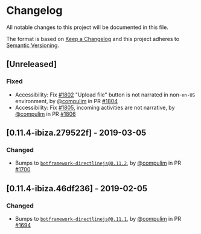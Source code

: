 # Changelog

All notable changes to this project will be documented in this file.

The format is based on [Keep a Changelog](http://keepachangelog.com/en/1.0.0/)
and this project adheres to [Semantic Versioning](http://semver.org/spec/v2.0.0.html).

<!-- CHANGELOG line template
### Added/Changed/Removed
- Added something, by [@johndoe](https://github.com/johndoe), in PR [#XXX](https://github.com/Microsoft/BotFramework-WebChat/pull/XXX)

### Changed (for dependency bumps)
- `core`: Bumps to [`abc@1.2.3`](https://npmjs.com/package/abc/), in PR [#XXX](https://github.com/Microsoft/BotFramework-WebChat/pull/XXX)

### Fixed
- Fix [#XXX](https://github.com/Microsoft/BotFramework-WebChat/issues/XXX). Patched something, by [@johndoe](https://github.com/johndoe) in PR [#XXX](https://github.com/Microsoft/BotFramework-WebChat/pull/XXX)
-->

## [Unreleased]

### Fixed
- Accessibility: Fix [#1802](https://github.com/Microsoft/BotFramework-WebChat/issues/1802) "Upload file" button is not narrated in non-`en-US` environment, by [@compulim](https://github.com/compulim) in PR [#1804](https://github.com/Microsoft/BotFramework-WebChat/pull/1804)
- Accessibility: Fix [#1805](https://github.com/Microsoft/BotFramework-WebChat/issues/1805), incoming activities are not narrative, by [@compulim](https://github.com/compulim) in PR [#1806](https://github.com/Microsoft/BotFramework-WebChat/pulls/1806)

## [0.11.4-ibiza.279522f] - 2019-03-05

### Changed
- Bumps to [`botframework-directlinejs@0.11.2`](https://npmjs.com/package/botframework-directlinejs/), by [@compulim](https://github.com/compulim) in PR [#1700](https://github.com/Microsoft/BotFramework-WebChat/pull/1700)

## [0.11.4-ibiza.46df236] - 2019-02-05

### Changed
- Bumps to [`botframework-directlinejs@0.11.1`](https://npmjs.com/package/botframework-directlinejs/), by [@compulim](https://github.com/compulim) in PR [#1694](https://github.com/Microsoft/BotFramework-WebChat/pull/1694)

